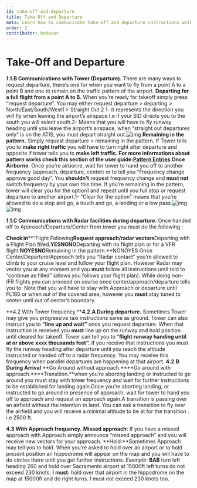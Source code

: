 ```yaml
---
id: take-off-and-departure
title: Take-Off and Departure
meta: Learn how to communicate take-off and departure instructions with ATC in Infinite Flight.
order: 2
contributor: babacar
---
```


# Take-Off and Departure

**1.1.B Communications with Tower (Departure).**
There are many ways to request departure, there’s one for when you want to fly from a point A to a point B and one to remain on the traffic pattern of the airport.
**Departing for a full flight from a point A to B.**
When you’re ready for takeoff simply press “request departure”. You may either request departure > departing > North/East/South/West1 > Straight Out 2
1- it represents the direction you will fly when leaving the airport’s airspace I.e if your SID directs you to the south you will select south.2- Means that you will have to fly runway heading until you leave the airport’s airspace, when “straight out departures only” is on the ATIS, you must depart straight out.![img](https://lh3.googleusercontent.com/nW68HK17755EqnNxZ-kHE4pzMTLZvMVRwMs1r5KVPtsBz6KSi9Y8EfoHnpSkygX-FiV_dEuxrxJu3RwMVFhaJAziCKSxjV_WJdnhsai_3jBbp8n5-pNvr6YXiKfk8GEhFIfE-sMX)
**Remaining in the pattern.**
Simply request departure > remaining in the pattern. If Tower tells you to **make** **right traffic** you will have to turn right after departure and opposite if tower tells you to **make** **left traffic.**
**For more informations about pattern works check this section of the user guide:**[**Pattern Entries**](https://infiniteflight.com/guide/flying-guide/descent-to-landing/pattern-entries)
**Once Airborne**.
Once you’re airborne, wait for tower to hand you off to another frequency (approach, departure, center) or to tell you “Frequency change approve good day”. You **shouldn’t** request frequency change and **must not** switch frequency by your own this time.
If you’re remaining in the pattern, tower will clear you for the option1 and repeat until you full stop or request departure to another airport.1- “Clear for the option” means that you’re allowed to do a stop and go, a touch and go, a landing or a low pass.![img](https://lh6.googleusercontent.com/mACt5MWhT5GcksnqSz2xK1qAw9YTQL6ehUujESSCW_PNoIMu8jw3rUUWCqdmFxLM4JIsW7qj29xB0YIZGWVTED--NAw-JQZabPqrGACE5PZuVUtD6M0h-FRHZy7Qs4aMFjBLedSL)![img](https://lh4.googleusercontent.com/jbOQExuFxQl8Lbs5IJ4dnB3nRXknn9PxgQ-7fxibV6VrO_KHzHyuj-M7VsqR4nS2FdVEslJ1bn0SUZCyyf1qq6ExqEvC-xHlkoHzJjy89Xf5__Jw6LgoQtOIqmPI2O2EiQItJI6G)





**1.1.C Communications with Radar facilities during departure.**
Once handed off to Approach/Departure/Center from tower you must do the following :

**Check in****”Flight Following****Request approach/radar vectors****Departing with a Flight Plan filled.**YESNONO**Departing with no flight plan or for a VFR flight.**NOYESNO**Remaining in the pattern.**NONOYES
Once Center/Departure/Approach tells you “Radar contact” you’re allowed to climb to your cruise level and follow your flight plan. However Radar may vector you at any moment and you **must** follow all instructions until told to “continue as filled” (allows you follows your flight plan). While doing non-IFR flights you can proceed on course once center/approach/departure tells you to.
Note that you will have to stay with Approach or departure until FL180 or when out of the covered area, however you **must** stay tuned to center until out of center’s boundary.







**4.2 With Tower frequency.****4.2.A During departure.**
Sometimes Tower may give you progressive taxi instructions same as ground. 
Tower can also instruct you to **“line up and wait”** once you request departure. When that instruction is received you **must** line up on the runway and hold position until cleared for takeoff.
Tower can tell you to “**flight runway handing until at or above xxxx thousands feet”.** If you receive that instructions you must fly the runway heading after departure until you reach the altitude instructed or handed off to a radar frequency. You may receive this frequency when parallel departures are happening at that airport. **4.2.B During Arrival**
**Go Around without approach.****Go around with approach.****Transition.**when you’re aborting landing or instructed to go around you must stay with tower frequency and wait for further instructions to be established for landing again.Once you’re aborting landing, or instructed to go around in presence of approach, wait for tower to hand you off to approach and request an approach again.A transition is passing over an airfield without the intention to land. You can ask a transition to fly over the airfield and you will receive a minimal altitude to be at for the transition . i.e 2500 ft.



**4.3 With Approach frequency.**
**Missed approach:**
If you have a missed approach with Approach simply announce “missed approach” and you will receive new vectors for your approach.
**Hold:**Sometimes Approach may tell you to hold. When you’re asked to hold over an airport or to hold present position an hippodrome will appear on the map and you will have to do circles there until you get further instructions.
*Exemple:* **BAB** turn left heading 260 and hold over Sacramento airport at 15000ft left turns do not exceed 230 knots.
**I** **must:** hold over that airport in the hippodrome on the map at 15000ft and do right turns. I must not exceed 230 knots too.